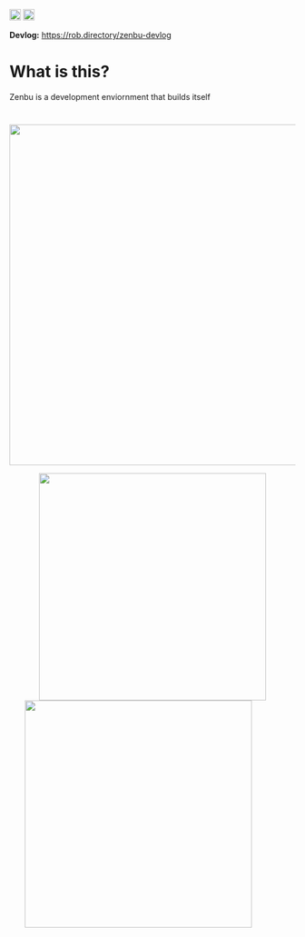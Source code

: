 [<img src="https://devin.ai/assets/askdeepwiki.png" alt="Ask DeepWiki" height="20"/>](https://deepwiki.com/RobPruzan/zenbu)
<img src="https://img.shields.io/badge/🚧-Under%20Construction-yellow" alt="Under Construction" height="20"/>


**Devlog:**
<a href="https://rob.directory/zenbu-devlog">https://rob.directory/zenbu-devlog</a>

# What is this?

Zenbu is a development enviornment that builds itself

<p align="center" style="margin-top: 40px;">
  <img src="https://github.com/user-attachments/assets/4690ef2b-b1d7-42b3-8a5e-e203cb0a205c" width="600" />
</p>
<p align="center">
  <img src="https://github.com/user-attachments/assets/dec5e2ba-f291-4215-b067-07f2962300e3" width="400" />
  <img src="https://github.com/user-attachments/assets/0f4c64b5-3f40-480d-a85d-28b0e0c18cae" width="400" style="margin-right: 50px;" />
</p>


